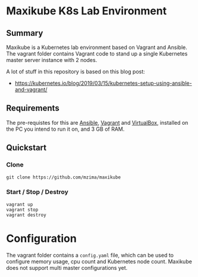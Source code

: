 # Maxikube K8s Lab Environment

## Summary

Maxikube is a Kubernetes lab environment based on Vagrant and Ansible. The vagrant folder contains Vagrant code to stand up a single Kubernetes master server instance with 2 nodes.

A lot of stuff in this repository is based on this blog post:
* https://kubernetes.io/blog/2019/03/15/kubernetes-setup-using-ansible-and-vagrant/

## Requirements

The pre-requistes for this are [Ansible](https://github.com/ansible/ansible), [Vagrant](https://www.vagrantup.com) and [VirtualBox](https://www.virtualbox.org), installed on the PC you intend to run it on, and 3 GB of RAM.

## Quickstart

### Clone
```
git clone https://github.com/mzima/maxikube
```

### Start / Stop / Destroy
```
vagrant up
vagrant stop
vagrant destroy
```

# Configuration
The vagrant folder contains a `config.yaml` file, which can be used to configure memory usage, cpu count and Kubernetes node count. Maxikube does not support multi master configurations yet.


